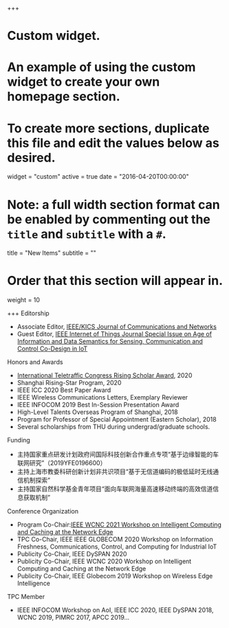 +++
# Custom widget.
# An example of using the custom widget to create your own homepage section.
# To create more sections, duplicate this file and edit the values below as desired.
widget = "custom"
active = true
date = "2016-04-20T00:00:00"

# Note: a full width section format can be enabled by commenting out the `title` and `subtitle` with a `#`.
title = "New Items"
subtitle = ""

# Order that this section will appear in.
weight = 10

+++
Editorship

- Associate Editor, [IEEE/KICS Journal of Communications and Networks](http://jcn.or.kr/html/)
- Guest Editor, [IEEE Internet of Things Journal Special Issue on Age of Information and Data Semantics for Sensing, Communication and Control Co-Design in IoT](https://ieee-iotj.org/wp-content/uploads/2020/03/CFP_AoI_IoTJ.pdf)

Honors and Awards

- [International Teletraffic Congress Rising Scholar Award](https://itc32.org/awards.html), 2020
- Shanghai Rising-Star Program, 2020
- IEEE ICC 2020 Best Paper Award
- IEEE Wireless Communications Letters, Exemplary Reviewer
- IEEE INFOCOM 2019 Best In-Session Presentation Award
- High-Level Talents Overseas Program of Shanghai, 2018
- Program for Professor of Special Appointment (Eastern Scholar), 2018
- Several scholarships from THU during undergrad/graduate schools. 

Funding

- &#x4E3B;&#x6301;&#x56FD;&#x5BB6;&#x91CD;&#x70B9;&#x7814;&#x53D1;&#x8BA1;&#x5212;&#x653F;&#x5E9C;&#x95F4;&#x56FD;&#x9645;&#x79D1;&#x6280;&#x521B;&#x65B0;&#x5408;&#x4F5C;&#x91CD;&#x70B9;&#x4E13;&#x9879;&#x201C;&#x57FA;&#x4E8E;&#x8FB9;&#x7F18;&#x667A;&#x80FD;&#x7684;&#x8F66;&#x8054;&#x7F51;&#x7814;&#x7A76;&#x201D;&#xFF08;2019YFE0196600&#xFF09;
- &#x4E3B;&#x6301;&#x4E0A;&#x6D77;&#x5E02;&#x6559;&#x59D4;&#x79D1;&#x7814;&#x521B;&#x65B0;&#x8BA1;&#x5212;&#x975E;&#x5171;&#x8BC6;&#x9879;&#x76EE;&#x201C;&#x57FA;&#x4E8E;&#x65E0;&#x4FE1;&#x9053;&#x7F16;&#x7801;&#x7684;&#x6781;&#x4F4E;&#x5EF6;&#x65F6;&#x65E0;&#x7EBF;&#x901A;&#x4FE1;&#x673A;&#x5236;&#x63A2;&#x7D22;&#x201D;
- &#x4E3B;&#x6301;&#x56FD;&#x5BB6;&#x81EA;&#x7136;&#x79D1;&#x5B66;&#x57FA;&#x91D1;&#x9752;&#x5E74;&#x9879;&#x76EE;&#x201C;&#x9762;&#x5411;&#x8F66;&#x8054;&#x7F51;&#x6D77;&#x91CF;&#x9AD8;&#x901F;&#x79FB;&#x52A8;&#x7EC8;&#x7AEF;&#x7684;&#x9AD8;&#x6548;&#x4FE1;&#x9053;&#x4FE1;&#x606F;&#x83B7;&#x53D6;&#x673A;&#x5236;&#x201D;

Conference Organization

- Program Co-Chair:[IEEE WCNC 2021 Workshop on Intelligent Computing and Caching at the Network Edge](https://wcnc2021.ieee-wcnc.org/authors/call-workshop-papers#ws5)
- TPC Co-Chair, IEEE IEEE GLOBECOM 2020 Workshop on Information Freshness, Communications, Control, and Computing for Industrial IoT
- Publicity Co-Chair, IEEE DySPAN 2020 
- Publicity Co-Chair, IEEE WCNC 2020 Workshop on Intelligent Computing and Caching at the Network Edge
- Publicity Co-Chair, IEEE Globecom 2019 Workshop on Wireless Edge Intelligence

TPC Member

- IEEE INFOCOM Workshop on AoI, IEEE ICC 2020, IEEE DySPAN 2018, WCNC 2019, PIMRC 2017, APCC 2019...


 
